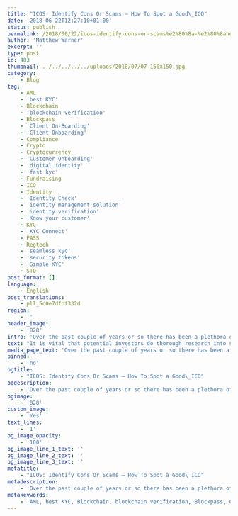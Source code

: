 ```yaml
---
title: "ICOS: Identify Cons Or Scams — How To Spot a Good\_ICO"
date: '2018-06-22T12:27:10+01:00'
status: publish
permalink: /2018/06/22/icos-identify-cons-or-scams%e2%80%8a-%e2%80%8ahow-to-spot-a-good-ico
author: 'Matthew Warner'
excerpt: ''
type: post
id: 483
thumbnail: ../../../../../uploads/2018/07/07-150x150.jpg
category:
    - Blog
tag:
    - AML
    - 'best KYC'
    - Blockchain
    - 'blockchain verification'
    - Blockpass
    - 'Client On-Boarding'
    - 'Client Onboarding'
    - Compliance
    - Crypto
    - Cryptocurrency
    - 'Customer Onboarding'
    - 'digital identity'
    - 'fast kyc'
    - Fundraising
    - ICO
    - Identity
    - 'Identity Check'
    - 'identity management solution'
    - 'identity verification'
    - 'Know your customer'
    - KYC
    - 'KYC Connect'
    - PASS
    - Regtech
    - 'seamless kyc'
    - 'security tokens'
    - 'Simple KYC'
    - STO
post_format: []
language:
    - English
post_translations:
    - pll_5c0e7dfbf332d
region:
    - ''
header_image:
    - '828'
intro: 'Over the past couple of years or so there has been a plethora of ICOs. Whilst the fundraising method has enabled a host of excellent start-ups to thrive, the method has also garnered a rather bad press thanks to a general lack of regulation, leading to a number of bad actors taking advantage of the system, and many investors being caught out by scams on a huge scale. Pitfalls can vary but include phishing scams, Ponzi schemes, pump-and-dumps and cash grabs with no real product behind them. Despite these dangers, ICOs have been so popular that they are now raising more money for the blockchain space than traditional VCs and Angel Investors, and have been for some time.'
text: "It is vital that potential investors do thorough research into start-ups and companies that they plan to fund and not solely read the news about them, watch coin prices or listen to people promoting them through social media. There are a number of areas to investigate and consider when deciding how much potential a project has. A number of these will be discussed below.\r\n\r\n<strong>A Viable Solution?</strong>\r\n\r\nOne of the most important things to consider when looking to invest in project is whether or not it solves a real issue. It is often stated and is fairly obvious but, to have any long term viability, there needs to be an actual reason for the solution to exist. This also means that any existing competition should be compared with the project behind the ICO to see if the company’s solution adds anything to what already exists. This could be that the company does something more effectively, is scalable, targets a different market, is compliant with regulation or realises some other aspects. E.g. If a number of knock-off bitcoin start-ups suddenly launched an ICO there would be no reason to invest. Often, the best and most successful start-ups identify a key problem or market gap and solve it.\r\n\r\nLinked to this is the general choice of blockchain and ICO format. Does the project need a blockchain to function as intended or is it simply jumping on the hype? Is it necessary for the company to have its own token — does it have any added utility over ether or bitcoin? When conducting the ICO, a KYC process should be expected and the lack of one indicates that the company does not care where its funding comes from and might be a worrying sign to investors.\r\n\r\n<strong>\_</strong>\r\n\r\n<strong>The Right Whitepaper</strong>\r\n\r\nThe viability of the solution can’t truly be assessed without a strong whitepaper to back it up. This is where a lot of the validity of the company can be determined. It’s all well and good to state that a company is coming up with a solution to a key problem, but unless some concrete information as to how the product will work is provided, it’s simply a statement and shouldn’t be trusted. Some general things to look for in a whitepaper include the amount of detail it goes into: a few pages is a warning to look no further but a few dozen is a good sign. Alongside this, the whitepaper might be expected to have a professional tone but would definitely be expected to have correct grammar and punctuation. When e-mail scams are sent out they often have poor punctuation and grammar so that only their intended targets for the scams fall for it and reply — the same may be applied to ICOs. However, it is important to bear in mind that the whitepaper may have simply been translated from its original language with some errors — it is up to the investor to determine if this is the case.\r\n\r\nIt is also important to note that there have been cases where a company puts out a whitepaper which has been plagiarised from another existing whitepaper — this is one of the other reasons that looking at competitors whitepapers and solutions is vital. A company that has taken sections of others work is not likely to be legitimate or trustworthy.\r\n\r\n<strong>\_</strong>\r\n\r\n<strong>Identify the Team</strong>\r\n\r\nAlso vital to evaluate is the team behind the product. A brief bio of the team is expected in the whitepaper but this needs to be checked by visiting multiple forms of social media to establish whether or not the team members are actually real. There have been instances where fraudulent ICOs have used fake profiles with random or photoshopped pictures to fool investors. Another good sign is if the team attends relevant events as exhibitors and especially as speakers. Besides checking the legitimacy of the people, their expertise and background need to be assessed in connection with the project; a gardener is unlikely to have developed a blockchain solution for financial services for example. Also worth checking is the website and social media presence of the company. Platforms such as facebook, twitter, reddit, slack, medium, telegram, github etc. are all good places to look to see if company appears to be genuine or just a shell.\r\n\r\nIf in doubt, find some of the social media channels that the company is active in and engage in conversation. This can be a good way to find out if they are real people, have the knowledge they need to succeed, and are serious about their project.\r\n\r\n<strong>Future Plans</strong>\r\n\r\nAnother area to consider is the future plans of the company, both in terms of its future roadmap and the use of its ICO. Does the roadmap have a logical and realistic path, with clear goals set out? Does it even exist? A lack of a roadmap could indicate that the company is only interested in raising money and doesn’t have any plans to develop further. On the ICO front, one danger sign can be an unlimited hard cap. Another can be the sale of only a small proportion of the tokens with a high hard cap. Last year, Gnosis was thought by many to be a scam (it wasn’t) when it tried a new method of ICO which resulted in around $13 million being raised for approximately 5% of the total number of tokens. Whilst Gnosis was not trying to scam investors, other ICOs with similar approaches are not so likely to be legitimate. In addition, the proposed use of the funds raised during the ICO may give an idea as to the true goals of the company.\r\n\r\n<strong>\_</strong>\r\n\r\n<strong>Past Performance</strong>\r\n\r\nBesides these aspects, a good indicator of a strong project lies in its development to date. Is the ICO being launched with a working product? If so it is a good sign that it is a legitimate project as scams are not likely generate actual solutions. If a company already has a minimum viable product then they are serious about their work. It is also looking at where the funding of the project (if any) has come from previously. If the team has put in their own money or it has received funding from traditional avenues such as venture capitalists, it is more likely that the project has potential.\r\n\r\nRegardless of the outcome of the analysis into an ICO, an investor who chooses to fund a project needs to ensure that their funding goes through a legitimate channel as there have been many examples of scammers opening up fake website and social media accounts and tricking investors into sending funds to the wrong wallets. To avoid this, investors should only go through the company’s official channels — preferably found via its website — when paying into an ICO.\r\n\r\nRegulators, notably those in Gibraltar and Switzerland recently, are implementing standards and guidelines for ICOs and investors are armed with better knowledge. New legal requirements will see ICOs directed to carry out KYC and AML checks. Hopefully, the worst of the wild west days of ICO are over, but even when global standards come in, investors should ensure they take precautions and analyse options to the best of their ability.\r\n\r\nAnd remember the standard investment advice, only invest what you can afford to lose!"
media_page_text: 'Over the past couple of years or so there has been a plethora of ICOs.'
pinned:
    - 'no'
ogtitle:
    - "ICOS: Identify Cons Or Scams — How To Spot a Good\_ICO"
ogdescription:
    - 'Over the past couple of years or so there has been a plethora of ICOs. Whilst the fundraising method has enabled a host of excellent start-ups to thrive, the method has also garnered a rather bad press thanks to a general lack of regulation, leading to a number of bad actors taking advantage of the system, and many investors being caught out by scams on a huge scale. Pitfalls can vary but include phishing scams, Ponzi schemes, pump-and-dumps and cash grabs with no real product behind them. Despite these dangers, ICOs have been so popular that they are now raising more money for the blockchain space than traditional VCs and Angel Investors, and have been for some time.'
ogimage:
    - '828'
custom_image:
    - 'Yes'
text_lines:
    - '1'
og_image_opacity:
    - '100'
og_image_line_1_text: ''
og_image_line_2_text: ''
og_image_line_3_text: ''
metatitle:
    - "ICOS: Identify Cons Or Scams — How To Spot a Good\_ICO"
metadescription:
    - 'Over the past couple of years or so there has been a plethora of ICOs. Whilst the fundraising method has enabled a host of excellent start-ups to thrive, the method has also garnered a rather bad press thanks to a general lack of regulation, leading to a number of bad actors taking advantage of the system, and many investors being caught out by scams on a huge scale. Pitfalls can vary but include phishing scams, Ponzi schemes, pump-and-dumps and cash grabs with no real product behind them. Despite these dangers, ICOs have been so popular that they are now raising more money for the blockchain space than traditional VCs and Angel Investors, and have been for some time.'
metakeywords:
    - 'AML, best KYC, Blockchain, blockchain verification, Blockpass, Client On-Boarding, Client Onboarding, Compliance, Crypto, Cryptocurrency, Customer Onboarding, digital identity, fast kyc, Identity, Identity Check, identity management solution, identity verification, Know your customer, KYC, KYC Connect, PASS, Regtech, seamless kyc, security tokens, Simple KYC, STO, ICO, fundraising'
---
```

<!DOCTYPE html PUBLIC "-//W3C//DTD HTML 4.0 Transitional//EN" "http://www.w3.org/TR/REC-html40/loose.dtd">
<?xml encoding="UTF-8">
